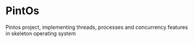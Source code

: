 # PintOs
Pintos project, implementing threads, processes and concurrency features in skeleton operating system
